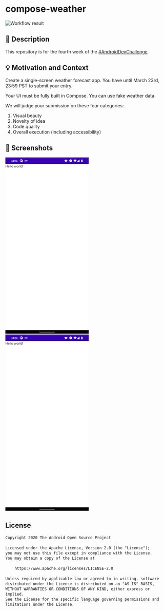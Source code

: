 # compose-weather

<!--- Replace <OWNER> with your Github Username and <REPOSITORY> with the name of your repository. -->
<!--- You can find both of these in the url bar when you open your repository in github. -->
![Workflow result](https://github.com/plavelo/compose-weather/workflows/Check/badge.svg)


## :scroll: Description
This repository is for the fourth week of the [#AndroidDevChallenge](https://android-developers.googleblog.com/2021/03/android-dev-challenge-4.html).


## :bulb: Motivation and Context
Create a single-screen weather forecast app. You have until March 23rd, 23:59 PST to submit your entry.

Your UI must be fully built in Compose. You can use fake weather data.

We will judge your submission on these four categories:

1. Visual beauty
1. Novelty of idea
1. Code quality
1. Overall execution (including accessibility)


## :camera_flash: Screenshots
<!-- You can add more screenshots here if you like -->
<img src="/results/screenshot_1.png" width="260">&emsp;<img src="/results/screenshot_2.png" width="260">

## License
```
Copyright 2020 The Android Open Source Project

Licensed under the Apache License, Version 2.0 (the "License");
you may not use this file except in compliance with the License.
You may obtain a copy of the License at

    https://www.apache.org/licenses/LICENSE-2.0

Unless required by applicable law or agreed to in writing, software
distributed under the License is distributed on an "AS IS" BASIS,
WITHOUT WARRANTIES OR CONDITIONS OF ANY KIND, either express or implied.
See the License for the specific language governing permissions and
limitations under the License.
```
